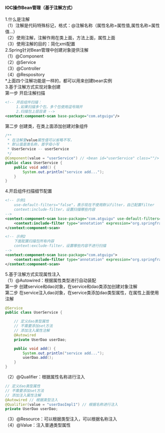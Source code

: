 #### IOC操作Bean管理（基于注解方式）
1.什么是注解  
（1）注解是代码特殊标记，格式：@注解名称（属性名称=属性值,属性名称=属性值...）  
（2）使用注解，注解作用在类上面，方法上面，属性上面  
（3）使用注解的目的：简化xml配置  
2.Spring针对Bean管理中创建对象提供注解  
（1）@Component  
（2）@Service  
（3）@Controller  
（4）@Respository  
\*上面四个注解功能是一样的，都可以用来创建bean实例  
3.基于注解方式实现对象创建  
第一步 开启注解扫描  
```xml
<!-- 开启组件扫描：
     1.如果扫描多个包，多个包使用逗号隔开
     2.扫描包上层目录 -->
<context:component-scan base-package="com.atguigu"/>
```
第二步 创建类，在类上面添加创建对象组件  
```java
/**
 * 在注解里value属性值可以省略不写，
 * 默认值是类名称，首字母小写
 * UserService -- userService
 */
@Component(value = "userService") // <bean id="userService" class=""/>
public class UserService {
    public void add() {
        System.out.println("service add...");
    }
}
```
4.开启组件扫描细节配置  
```xml
<!-- 示例1
    use-default-filters="false"，表示现在不使用默认filter，自己配置filter
    context:include-filter，设置扫描哪些内容
-->
<context:component-scan base-package="com.atguigu" use-default-filters="false">
    <context:include-filter type="annotation" expression="org.springframework.stereotype.Controller"/>
</context:component-scan>

<!-- 示例2
    下面配置扫描包所有内容
    context:exclude-filter，设置哪些内容不进行扫描
-->
<context:component-scan base-package="com.atguigu">
    <context:exclude-filter type="annotation" expression="org.springframework.stereotype.Controller"/>
</context:component-scan>
```
5.基于注解方式实现属性注入  
（1）@Autowired：根据属性类型进行自动装配  
第一步 创建service和dao对象，在service和dao类添加创建对象注解  
第二步 在service注入dao对象，在service类添加dao类型属性，在属性上面使用注解  
```java
@Service
public class UserService {

    // 定义dao类型属性
    // 不需要添加set方法
    // 添加注入属性注解
    @Autowired
    private UserDao userDao;

    public void add() {
        System.out.println("service add...");
        userDao.add();
    }
}
```
（2）@Qualifier：根据属性名称进行注入  
```java
// 定义dao类型属性
// 不需要添加set方法
// 添加注入属性注解
@Autowired // 根据类型注入
@Qualifier(value = "userDaoImpl1") // 根据名称进行注入
private UserDao userDao;
```
（3）@Resource：可以根据类型注入，可以根据名称注入  
（4）@Value：注入普通类型属性